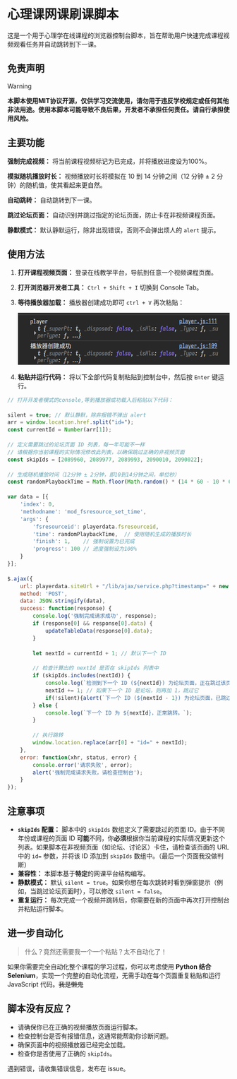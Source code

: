 # 心理课网课刷课脚本

这是一个用于心理学在线课程的浏览器控制台脚本，旨在帮助用户快速完成课程视频观看任务并自动跳转到下一课。



## 免责声明

> [!WARNING] 
> **本脚本使用MIT协议开源，仅供学习交流使用，请勿用于违反学校规定或任何其他非法用途。使用本脚本可能导致不良后果，开发者不承担任何责任。请自行承担使用风险。**



## 主要功能

**强制完成视频：** 将当前课程视频标记为已完成，并将播放进度设为100%。

**模拟随机播放时长：** 视频播放时长将模拟在 10 到 14 分钟之间（12 分钟 ± 2 分钟）的随机值，使其看起来更自然。

**自动跳转：** 自动跳转到下一课。

**跳过论坛页面：** 自动识别并跳过指定的论坛页面，防止卡在非视频课程页面。

**静默模式：** 默认静默运行，除非出现错误，否则不会弹出烦人的 `alert` 提示。



## 使用方法

1.  **打开课程视频页面：** 登录在线教学平台，导航到任意一个视频课程页面。
2.  **打开浏览器开发者工具：** `Ctrl + Shift + I` 切换到 Console Tab。
3.  **等待播放器加载：** 播放器创建成功即可 `ctrl + V` 再次粘贴：

    ![播放器创建](image.png)
4.  **粘贴并运行代码：** 将以下全部代码复制粘贴到控制台中，然后按 `Enter` 键运行。

<!-- end list -->

```javascript
// 打开开发者模式的console,等到播放器成功载入后粘贴以下代码：

silent = true; // 默认静默，除非报错不弹出 alert
arr = window.location.href.split("id=");
const currentId = Number(arr[1]);

// 定义需要跳过的论坛页面 ID 列表，每一年可能不一样
// 请根据你当前课程的实际情况修改此列表，以确保跳过正确的非视频页面
const skipIds = [2089960, 2089977, 2089993, 2090010, 2090022];

// 生成随机播放时间（12分钟 ± 2分钟，即10到14分钟之间，单位秒）
const randomPlaybackTime = Math.floor(Math.random() * (14 * 60 - 10 * 60 + 1)) + 10 * 60;

var data = [{
    'index': 0,
    'methodname': 'mod_fsresource_set_time',
    'args': {
        'fsresourceid': playerdata.fsresourceid,
        'time': randomPlaybackTime,  // 使用随机生成的播放时长
        'finish': 1,    // 强制设置为已完成
        'progress': 100 // 进度强制设为100%
    }
}];

$.ajax({
    url: playerdata.siteUrl + "/lib/ajax/service.php?timestamp=" + new Date().getTime() + "&sesskey=" + playerdata.sesskey,
    method: 'POST',
    data: JSON.stringify(data),
    success: function(response) {
        console.log('强制完成请求成功', response);
        if (response[0] && response[0].data) {
            updateTableData(response[0].data);
        }

        let nextId = currentId + 1; // 默认下一个 ID

        // 检查计算出的 nextId 是否在 skipIds 列表中
        if (skipIds.includes(nextId)) {
            console.log(`检测到下一个 ID (${nextId}) 为论坛页面，正在跳过该页面。`);
            nextId += 1; // 如果下一个 ID 是论坛，则再加 1，跳过它
            if(!silent){alert(`下一个 ID (${nextId - 1}) 为论坛页面，已跳过，自动跳转至 ${nextId}。`);}
        } else {
            console.log(`下一个 ID 为 ${nextId}，正常跳转。`);
        }

        // 执行跳转
        window.location.replace(arr[0] + "id=" + nextId);
    },
    error: function(xhr, status, error) {
        console.error('请求失败', error);
        alert('强制完成请求失败，请检查控制台');
    }
});
```



## 注意事项

  * **`skipIds` 配置：** 脚本中的 `skipIds` 数组定义了需要跳过的页面 ID。由于不同年份或课程的页面 ID **可能**不同，你**必须**根据你当前课程的实际情况更新这个列表。如果脚本在非视频页面（如论坛、讨论区）卡住，请检查该页面的 URL 中的 `id=` 参数，并将该 ID 添加到 `skipIds` 数组中。（最后一个页面我没做判断）
  * **兼容性：** 本脚本基于**特定**的网课平台结构编写。
  * **静默模式：** 默认 `silent = true`。如果你想在每次跳转时看到弹窗提示（例如，当跳过论坛页面时），可以修改 `silent = false`。
  * **重复运行：** 每次完成一个视频并跳转后，你需要在新的页面中再次打开控制台并粘贴运行脚本。



## 进一步自动化

> 什么？竟然还需要我一个一个粘贴？太不自动化了！

如果你需要完全自动化整个课程的学习过程，你可以考虑使用 **Python 结合 Selenium**，实现一个完整的自动化流程，无需手动在每个页面重复粘贴和运行 JavaScript 代码。<del>我是懒鬼</del>



## 脚本没有反应？

- 请确保你已在正确的视频播放页面运行脚本。
- 检查控制台是否有报错信息，这通常能帮助你诊断问题。
- 确保页面中的视频播放器已经完全加载。
- 检查你是否使用了正确的 `skipIds`。

遇到错误，请收集错误信息，发布在 issue。
